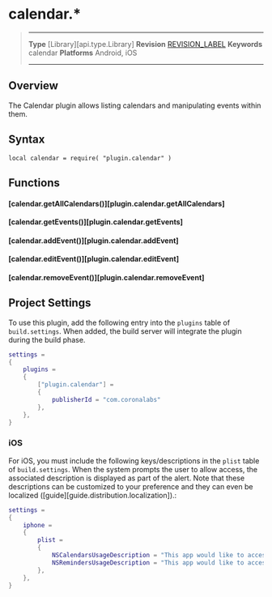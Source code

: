 # calendar.*

> --------------------- ------------------------------------------------------------------------------------------
> __Type__              [Library][api.type.Library]
> __Revision__          [REVISION_LABEL](REVISION_URL)
> __Keywords__          calendar
> __Platforms__			Android, iOS
> --------------------- ------------------------------------------------------------------------------------------


## Overview


The Calendar plugin allows listing calendars and manipulating events within them.


## Syntax

	local calendar = require( "plugin.calendar" )


## Functions

#### [calendar.getAllCalendars()][plugin.calendar.getAllCalendars]

#### [calendar.getEvents()][plugin.calendar.getEvents]

#### [calendar.addEvent()][plugin.calendar.addEvent]

#### [calendar.editEvent()][plugin.calendar.editEvent]

#### [calendar.removeEvent()][plugin.calendar.removeEvent]


## Project Settings

To use this plugin, add the following entry into the `plugins` table of `build.settings`. When added, the build server will integrate the plugin during the build phase.

``````lua
settings =
{
	plugins =
	{
		["plugin.calendar"] =
		{
			publisherId = "com.coronalabs"
		},
	},
}
``````

### iOS

For iOS, you must include the following keys/descriptions in the `plist` table of `build.settings`. When the system prompts the user to allow access, the associated description is displayed as part of the alert. Note that these descriptions can be customized to your preference and they can even be localized \([guide][guide.distribution.localization]\).:

``````lua
settings =
{
    iphone =
    {
        plist =
        {
            NSCalendarsUsageDescription = "This app would like to access calendars from your device",
            NSRemindersUsageDescription = "This app would like to access reminders from your device",
        },
    },
}
``````


